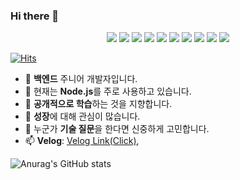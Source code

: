 ### Hi there 👋
<p align="center">
<a href="[]" target="_blank"><img src="https://img.shields.io/badge/JavaScript-F7DF1E?style=flat-square&logo=JavaScript&logoColor=white"/></a>
<a href="[]" target="_blank"><img src="https://img.shields.io/badge/Node.JS-339933?style=flat-square&logo=Node.js&logoColor=white"/></a>
<a href="[]" target="_blank"><img src="https://img.shields.io/badge/Express-000000?style=flat-square&logo=Express&logoColor=white"/></a>
<a href="[]" target="_blank"><img src="https://img.shields.io/badge/TypeScript-3178C6?style=flat-square&logo=TypeScript&logoColor=white"/></a> 
<a href="[]" target="_blank"><img src="https://img.shields.io/badge/GraphQL-E10098?style=flat-square&logo=GraphQL&logoColor=white"/></a>
<a href="[]" target="_blank"><img src="https://img.shields.io/badge/NestJS-E0234E?style=flat-square&logo=NestJS&logoColor=white"/></a> 
<a href="[]" target="_blank"><img src="https://img.shields.io/badge/Sequelize-52B0E7?style=flat-square&logo=Sequelize&logoColor=white"/></a>
<a href="[]" target="_blank"><img src="https://img.shields.io/badge/Prisma-2D3748?style=flat-square&logo=Prisma&logoColor=white"/></a>
<a href="[]" target="_blank"><img src="https://img.shields.io/badge/Docker-2496ED?style=flat-square&logo=Docker&logoColor=white"/></a>
<a href="[]" target="_blank"><img src="https://img.shields.io/badge/AWS-232F3E?style=flat-square&logo=Amazon AWS&logoColor=white"/></a>

[![Hits](https://hits.seeyoufarm.com/api/count/incr/badge.svg?url=https%3A%2F%2Fgithub.com%2FSongYunMin&count_bg=%2379C83D&title_bg=%23555555&icon=&icon_color=%23E7E7E7&title=hits&edge_flat=false)](https://hits.seeyoufarm.com)
- 🔭 **백엔드** 주니어 개발자입니다.
- 🌱 현재는 **Node.js**를 주로 사용하고 있습니다.
- 👯 **공개적으로 학습**하는 것을 지향합니다.
- 🤔 **성장**에 대해 관심이 많습니다.
- 💬 누군가 **기술 질문**을 한다면 신중하게 고민합니다.
- 📫 **Velog**: [Velog Link(Click)](https://velog.io/@sms8377), <br>
 
![Anurag's GitHub stats](https://github-readme-stats.vercel.app/api?username=SongYunMin&show_icons=true&theme=solarized-light)
